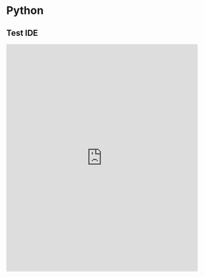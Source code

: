 # Python



## Test IDE

<iframe src="https://trinket.io/embed/python/cd2ced4893" width="100%" height="600" frameborder="0" marginwidth="0" marginheight="0" allowfullscreen></iframe>
